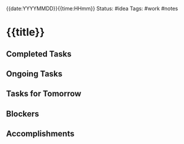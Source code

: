 {{date:YYYYMMDD}}{{time:HHmm}}
Status: #idea
Tags: #work #notes 

# {{title}}

## Completed Tasks

## Ongoing Tasks

## Tasks for Tomorrow

## Blockers

## Accomplishments

